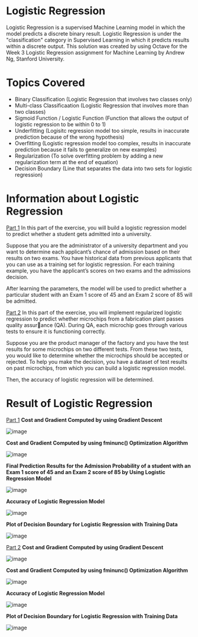 # Logistic Regression
Logistic Regression is a supervised Machine Learning model in which the model predicts a discrete binary result. Logistic Regression is under the "classification" category in Supervised Learning in which it predicts results within a discrete output. This solution was created by using Octave for the Week 3 Logistic Regression assignment for Machine Learning by Andrew Ng, Stanford University. 

# Topics Covered 
- Binary Classification (Logistic Regression that involves two classes only) 
- Multi-class Classificaation (Logistic Regression that involves more than two classes)
- Sigmoid Function / Logistic Function (Function that allows the output of logistic regression to be within 0 to 1)
- Underfitting (Logisitc regression model too simple, results in inaccurate prediction because of the wrong hypothesis)
- Overfitting (Logistic regression model too complex, results in inaccurate prediction because it fails to generalize on new examples)
- Regularization (To solve overfitting problem by adding a new regularization term at the end of equation) 
- Decision Boundary (Line that separates the data into two sets for logistic regression)

# Information about Logistic Regression 
<u>Part 1</u>
In this part of the exercise, you will build a logistic regression model to predict whether a student gets admitted into a university.

Suppose that you are the administrator of a university department and you want to determine each applicant’s chance of admission based on their results on two exams. You have historical data from previous applicants that you can use as a training set for logistic regression. For each training example, you have the applicant’s scores on two exams and the admissions decision.

After learning the parameters, the model will be used to predict whether a particular student with an Exam 1 score of 45 and an Exam 2 score of 85 will be admitted. 

<u>Part 2</u>
In this part of the exercise, you will implement regularized logistic regression to predict whether microchips from a fabrication plant passes quality assurance (QA). During QA, each microchip goes through various tests to ensure it is functioning correctly.

Suppose you are the product manager of the factory and you have the test results for some microchips on two different tests. From these two tests, you would like to determine whether the microchips should be accepted or rejected. To help you make the decision, you have a dataset of test results on past microchips, from which you can build a logistic regression model.

Then, the accuracy of logistic regression will be determined. 

# Result of Logistic Regression
<u>Part 1</u>
**Cost and Gradient Computed by using Gradient Descent**

![image](https://user-images.githubusercontent.com/95561298/183305688-d23d75b0-2a6a-43e2-93cc-8029f8ddbc61.png)
 
**Cost and Gradient Computed by using fminunc() Optimization Algorithm**

![image](https://user-images.githubusercontent.com/95561298/183305772-9234e860-ecf0-4125-8bb2-0570ff8c178e.png)

**Final Prediction Results for the Admission Probability of a student with an Exam 1 score of 45 and an Exam 2 score of 85 by Using Logistic Regression Model**

![image](https://user-images.githubusercontent.com/95561298/183305785-53861abc-4823-4791-9b4e-387995acadeb.png)

**Accuracy of Logistic Regression Model**

![image](https://user-images.githubusercontent.com/95561298/183305856-c55a64f2-633f-46c4-aa8d-1f829b50b7bc.png)

**Plot of Decision Boundary for Logistic Regression with Training Data**

![image](https://user-images.githubusercontent.com/95561298/183305863-b8aece2f-aa29-431f-8a4c-eba3c0eac737.png)

<u>Part 2</u>
**Cost and Gradient Computed by using Gradient Descent**

![image](https://user-images.githubusercontent.com/95561298/183305924-12901c77-4f2c-4c42-99b4-2a7138ec28d3.png)
 
**Cost and Gradient Computed by using fminunc() Optimization Algorithm**

![image](https://user-images.githubusercontent.com/95561298/183305952-68b95b80-5879-44e5-80da-e5d0c43abb80.png)

**Accuracy of Logistic Regression Model**

![image](https://user-images.githubusercontent.com/95561298/183305899-2332304d-24cb-48d5-9d97-28fea194c7d1.png)

**Plot of Decision Boundary for Logistic Regression with Training Data**

![image](https://user-images.githubusercontent.com/95561298/183305885-a4d92545-3058-4fcd-b640-5fd21dde5ef8.png)
